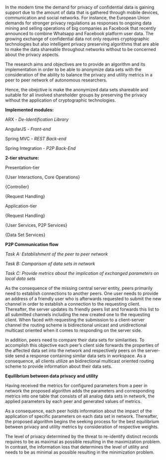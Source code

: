 In the modern time the demand for privacy of confidential data is gaining support due to
the amount of data that is gathered through mobile devices, communication and social
networks. For instance, the European Union demands for stronger privacy regulations as
responses to ongoing data mining and selling operations of big companies as Facebook that
recently announced to combine Whatsapp and Facebook platform user data. The growing
exchange of confidential data not only requires cryptographic technologies but also
intelligent privacy preserving algorithms that are able to make the data shareable
throughout networks without to be concerned about the privacy aspects.

The research aims and objectives are to provide an algorithm and its implementation in
order to be able to anonymize data sets with the consideration of the ability to balance the
privacy and utility metrics in a peer to peer network of autonomous researchers. 

Hence, the obejctive is make the anonymized data sets shareable and suitable for all involved shareholder groups
by preserving the privacy without the application of cryptographic technologies.


**Implemented modules:** 

ARX - _De-Identification Library_

AngularJS - _Front-end_

Spring MVC - _REST Back-end_

Spring Integration - _P2P Back-End_


**2-tier structure:**

Presentation-tier

{User Interactions, Core Operations}

{Controller}

{Request Handling}


Application-tier

{Request Handling}

{User Services, P2P Services}

{Data Set Services}


**P2P Communication flow**

_Task A: Establishment of the peer to peer network_

_Task B: Comparison of data sets in network_

_Task C: Provide metrics about the implication of exchanged parameters on local data sets_

As the consequence of the missing central server entity, peers primarily need to establish
connections to another peers. One user needs to provide an address of a friendly user who
is afterwards requested to submit the new channel in order to establish a connection to the
requesting client. Thereafter, the server updates its friendly peers list and forwards this list
to all submitted channels including the new created one to the requesting client. When
faced with requesting the submission to a client-server channel the routing scheme is
bidirectional unicast and unidirectional multicast oriented when it comes to responding on
the server side.

In addition, peers need to compare their data sets for similarities. To accomplish this
objective each peer’s client side forwards the properties of the affected data set into the
network and respectively peers on the server-side send a response containing similar data
sets in workspace. As a consequence, all clients utilize an bidirectional multicast oriented
routing scheme to provide information about their data sets.

**Equilibrium between data privacy and utility**

Having received the metrics for configured parameters from a peer in network the
proposed algorithm adds the parameters and corresponding metrics into one table that
consists of all analog data sets in network, the applied parameters by each peer and
generated values of metrics. 

As a consequence, each peer holds information about the impact of the application of
specific parameters on each data set in network. Thereafter, the proposed algorithm begins
the seeking process for the best equilibrium between privacy and utility metrics by
consideration of respective weights. 

The level of privacy determined by the threat to re-identify distinct records requires to be as maximal as possible resulting in the maximization
problem. In contrast, the information loss that determines the level of utility and needs to
be as minimal as possible resulting in the minimization problem.